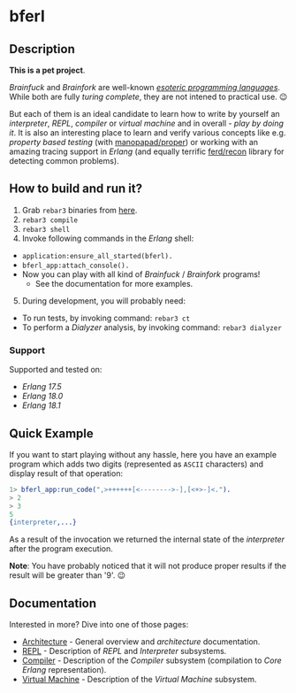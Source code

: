 # bferl

## Description

**This is a pet project**.

*Brainfuck* and *Brainfork* are well-known [*esoteric programming languages*](https://en.wikipedia.org/wiki/Esoteric_programming_language). While both are fully *turing complete*, they are not intened to practical use. :wink:

But each of them is an ideal candidate to learn how to write by yourself an *interpreter*, *REPL*, *compiler* or *virtual machine* and in overall - *play by doing it*. It is also an interesting place to learn and verify various concepts like e.g. *property based testing* (with [manopapad/proper](https://github.com/manopapad/proper)) or working with an amazing tracing support in *Erlang* (and equally terrific [ferd/recon](https://github.com/ferd/recon) library for detecting common problems).

## How to build and run it?

1. Grab `rebar3` binaries from [here](https://github.com/rebar/rebar3).
2. `rebar3 compile`
3. `rebar3 shell`
4. Invoke following commands in the *Erlang* shell:
  - `application:ensure_all_started(bferl).`
  - `bferl_app:attach_console().`
  - Now you can play with all kind of *Brainfuck* / *Brainfork* programs!
    - See the documentation for more examples.
5. During development, you will probably need:
  - To run tests, by invoking command: `rebar3 ct`
  - To perform a *Dialyzer* analysis, by invoking command: `rebar3 dialyzer`

### Support

Supported and tested on:

- *Erlang 17.5*
- *Erlang 18.0*
- *Erlang 18.1*

## Quick Example

If you want to start playing without any hassle, here you have an example program which adds two digits (represented as `ASCII` characters) and display result of that operation:

```erlang
1> bferl_app:run_code(",>++++++[<-------->-],[<+>-]<.").
> 2
> 3
5
{interpreter,...}
```

As a result of the invocation we returned the internal state of the *interpreter* after the program execution.

**Note**: You have probably noticed that it will not produce proper results if the result will be greater than '9'. :wink:

## Documentation

Interested in more? Dive into one of those pages:

- [Architecture](/docs/Architecture.md) - General overview and *architecture* documentation.
- [REPL](/docs/REPL.md) - Description of *REPL* and *Interpreter* subsystems.
- [Compiler](/docs/Compiler.md) - Description of the *Compiler* subsystem (compilation to *Core Erlang* representation).
- [Virtual Machine](/docs/VirtualMachine.md) - Description of the *Virtual Machine* subsystem.
